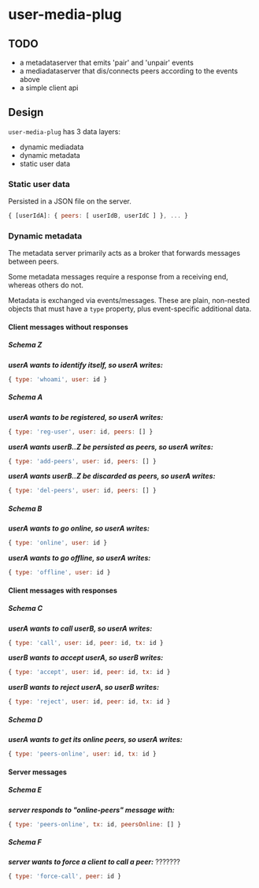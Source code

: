 # user-media-plug

## TODO

+ a metadataserver that emits 'pair' and 'unpair' events
+ a mediadataserver that dis/connects peers according to the events above
+ a simple client api

## Design

`user-media-plug` has 3 data layers:

+ dynamic mediadata
+ dynamic metadata
+ static user data

### Static user data

Persisted in a JSON file on the server.

``` js
{ [userIdA]: { peers: [ userIdB, userIdC ] }, ... }
```

### Dynamic metadata

The metadata server primarily acts as a broker that forwards messages between peers.

Some metadata messages require a response from a receiving end, whereas others do not.

Metadata is exchanged via events/messages. These are plain, non-nested objects that must have a `type` property, plus event-specific additional data.

#### Client messages without responses

##### Schema Z

**_userA wants to identify itself, so userA writes:_**

``` js
{ type: 'whoami', user: id }
```

##### Schema A

**_userA wants to be registered, so userA writes:_**

``` js
{ type: 'reg-user', user: id, peers: [] }
```

**_userA wants userB..Z be persisted as peers, so userA writes:_**

``` js
{ type: 'add-peers', user: id, peers: [] }
```

**_userA wants userB..Z be discarded as peers, so userA writes:_**

``` js
{ type: 'del-peers', user: id, peers: [] }
```

##### Schema B

**_userA wants to go online, so userA writes:_**

``` js
{ type: 'online', user: id }
```

**_userA wants to go offline, so userA writes:_**

``` js
{ type: 'offline', user: id }
```

#### Client messages with responses

##### Schema C

**_userA wants to call userB, so userA writes:_**

``` js
{ type: 'call', user: id, peer: id, tx: id }
```

**_userB wants to accept userA, so userB writes:_**

``` js
{ type: 'accept', user: id, peer: id, tx: id }
```

**_userB wants to reject userA, so userB writes:_**

``` js
{ type: 'reject', user: id, peer: id, tx: id }
```

##### Schema D

**_userA wants to get its online peers, so userA writes:_**

``` js
{ type: 'peers-online', user: id, tx: id }
```

#### Server messages

##### Schema E

**_server responds to "online-peers" message with:_**

``` js
{ type: 'peers-online', tx: id, peersOnline: [] }
```

##### Schema F

**_server wants to force a client to call a peer:_** ???????

``` js
{ type: 'force-call', peer: id }
```
